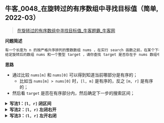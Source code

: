## 牛客_0048_在旋转过的有序数组中寻找目标值（简单, 2022-03）
<!--
{
    "tags": ["二分", "热门"],
    "source": "牛客",
    "level": "简单",
    "number": "0048",
    "name": "在旋转过的有序数组中寻找目标值",
    "companies": []
}
-->

> [在旋转过的有序数组中寻找目标值_牛客题霸_牛客网](https://www.nowcoder.com/practice/87c0e7abcbda41e7963660fa7d020995)

<summary><b>问题简述</b></summary>

```txt
有一个长度为 n 的按严格升序排列的整数数组 nums ，在实行 search 函数之前，在某个下标 k 上进行旋转；
给定旋转后的数组 nums 和一个整型 target ，请你查找 target 是否存在于 nums 数组中并返回其下标（从0开始计数），如果不存在请返回-1。
```

<!-- 
<details><summary><b>详细描述</b></summary>

```txt
```

</details>
-->


<!-- <div align="center"><img src="../../../_assets/xxx.png" height="300" /></div> -->

<summary><b>思路</b></summary>

- 通过比较 `nums[m]` 和 `nums[0]` 可以得到知道当前哪部分是有序的；
    - 比如当 `nums[m] > nums[0]` 时，`[l, m]` 是有序的，反之 `[m, r]` 是有序的；
- 然后看 `target` 是否在有序部分内，然后确定下一步的搜索区间；

<details><summary><b>写法1：<code>[l, r]</code> 闭区间</b></summary>

```python
class Solution:
    def search(self , nums: List[int], target: int) -> int:
        
        l, r = 0, len(nums) - 1  # 闭区间
        
        # 中止条件：区间内没有元素，对闭区间来说，就是 l > r
        while l <= r:
            m = (l + r) // 2

            if nums[m] == target:
                return m
            
            # 因为 nums 严格递增，可以不考虑等于的情况
            if nums[m] > nums[0]:
                # [l, m] 有序
                if nums[l] <= target < nums[m]:  # 注意 target 可能 == nums[l]
                    r = m - 1
                else:
                    l = m + 1
            else:
                # [m, r] 有序
                if nums[m] < target <= nums[r]:  # 同理 target 是可能 == nums[r]
                    l = m + 1
                else:
                    r = m - 1
            # 因为是闭区间，所以当端点明确不可能是 target 时，可以置信的 +1 或 -1
        
        return -1
```

</details>


<details><summary><b>写法2：<code>[l, r)</code> 左闭右开</b></summary>

```python
class Solution:
    def search(self , nums: List[int], target: int) -> int:
        
        l, r = 0, len(nums)  # [l, r) 左闭右开
        
        # 中止条件：区间内没有元素，对半开区间来说，就是 l >= r
        while l < r:  # !
            m = (l + r) // 2

            if nums[m] == target:
                return m
            
            if nums[m] > nums[0]:
                if nums[l] <= target < nums[m]:
                    r = m  # !
                else:
                    l = m + 1
            else:
                if nums[m] < target <= nums[r - 1]:  # 防止越界
                    l = m + 1
                else:
                    r = m  # !
        
        return -1
```

</details>


<details><summary><b>写法3：<code>(l, r]</code> 左开右闭</b></summary>

```python
class Solution:
    def search(self , nums: List[int], target: int) -> int:
        
        l, r = -1, len(nums) - 1  # (l, r] 左开右闭
        
        # 中止条件：区间内没有元素，对半开区间来说，就是 l >= r
        while l < r:  # !
            m = (l + r + 1) // 2  # +1 保证取到中间值

            if nums[m] == target:
                return m
            
            if nums[m] > nums[0]:
                if nums[l + 1] <= target < nums[m]:  # 防止越界
                    r = m - 1
                else:
                    l = m  # !
            else:
                if nums[m] < target <= nums[r]:
                    l = m  # !
                else:
                    r = m - 1
        
        return -1
```

</details>